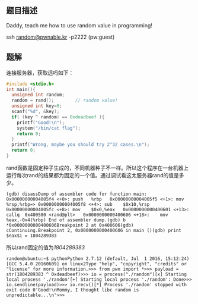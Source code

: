 ## 题目描述

Daddy, teach me how to use random value in programming!

ssh random@pwnable.kr -p2222 (pw:guest)

## 题解

连接服务器，获取远吗如下：

```c
#include <stdio.h>
int main(){        
  unsigned int random;        
  random = rand();        // random value!        
  unsigned int key=0;        
  scanf("%d", &key);        
  if( (key ^ random) == 0xdeadbeef ){                
    printf("Good!\n");                
    system("/bin/cat flag");                
    return 0;        
  }        
  printf("Wrong, maybe you should try 2^32 cases.\n");        
  return 0;
}
```

rand函数是固定种子生成的，不同机器种子不一样。所以这个程序在一台机器上运行每次rand的结果都为固定的一个值。通过调试看这太服务器rand的值是多少。

```shell
(gdb) disassDump of assembler code for function main:   0x00000000004005f4 <+0>: push   %rbp   0x00000000004005f5 <+1>: mov    %rsp,%rbp=> 0x00000000004005f8 <+4>: sub    $0x10,%rsp   0x00000000004005fc <+8>: mov    $0x0,%eax   0x0000000000400601 <+13>:    callq  0x400500 <rand@plt>   0x0000000000400606 <+18>:    mov    %eax,-0x4(%rbp) End of assembler dump.(gdb) b *0x0000000000400606Breakpoint 2 at 0x400606(gdb) cContinuing.Breakpoint 2, 0x0000000000400606 in main ()(gdb) print $eax$1 = 1804289383
```

所以rand固定的值为*1804289383*

```shell
random@ubuntu:~$ pythonPython 2.7.12 (default, Jul  1 2016, 15:12:24) [GCC 5.4.0 20160609] on linux2Type "help", "copyright", "credits" or "license" for more information.>>> from pwn import *>>> payload = str(1804289383 ^ 0xdeadbeef)>>> io = process("./random")[x] Starting local process './random'[+] Starting local process './random': Done>>> io.sendline(payload)>>> io.recv()[*] Process './random' stopped with exit code 0'Good!\nMommy, I thought libc random is unpredictable...\n'>>>
```